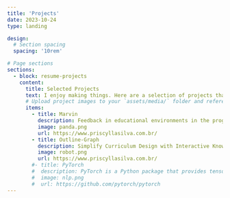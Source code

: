 ```yaml
---
title: 'Projects'
date: 2023-10-24
type: landing

design:
  # Section spacing
  spacing: '10rem'

# Page sections
sections:
  - block: resume-projects
    content:
      title: Selected Projects
      text: I enjoy making things. Here are a selection of projects that I have worked on over the years.
      # Upload project images to your `assets/media/` folder and reference the filename in the `image` option
      items:
        - title: Marvin
          description: Feedback in educational environments in the programming domain.
          image: panda.png
          url: https://www.priscyllasilva.com.br/
        - title: Outline-Graph
          description: Simplify Curriculum Design with Interactive Knowledge Graphs.
          image: robot.png
          url: https://www.priscyllasilva.com.br/
        #- title: PyTorch
        #  description: PyTorch is a Python package that provides tensor computation (like NumPy) with strong GPU acceleration.
        #  image: nlp.png
        #  url: https://github.com/pytorch/pytorch
---
```

